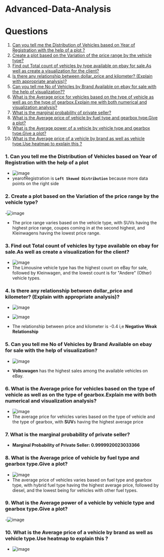 # Advanced-Data-Analysis

# Questions
1. [Can you tell me the Distribution of Vehicles based on Year of Registration with the help of a plot ?](#one)
2. [Create a plot based on the Variation of the price range by the vehicle type?](#two)
3. [Find out Total count of vehicles by type available on ebay for sale.As well as create a visualization for the client?](#three)
4. [Is there any relationship between dollar_price and kilometer? (Explain with appropriate analysis)?](#four)
5. [Can you tell me No of Vehicles by Brand Available on ebay for sale with the help of visualization??](#five)
6. [What is the Average price for vehicles based on the type of vehicle as well as on the type of gearbox.Explain me with both numerical and visualization analysis?](#six)
7. [What is the marginal probability of private seller?](#seven)
8. [What is the Average price of vehicle by fuel type and gearbox type.Give a plot?](#eight)
9. [What is the Average power of a vehicle by vehicle type and gearbox type.Give a plot?](#nine)
10. [What is the Average price of a vehicle by brand as well as vehicle type.Use heatmap to explain this ?](#ten)


### 1. Can you tell me the Distribution of Vehicles based on Year of Registration with the help of a plot <a id='one'></a>
- ![image](https://github.com/sathishvanga/Advanced-Data-Analysis/assets/92833519/3a8d39e8-e2c0-46d5-9f6f-2bd1ddc41065)
- yearofRegistration is **`Left Skewed Distribution`** because more data points on the right side 


### 2. <a id='two'>Create a plot based on the Variation of the price range by the vehicle type?</a>
-![image](https://github.com/sathishvanga/Advanced-Data-Analysis/assets/92833519/742862ed-0f8b-4c26-8a62-1b751ff7475d)
- The price range varies based on the vehicle type, with SUVs having the highest price range, coupes coming in at the second highest, and Kleinwagens having the lowest price range.



### 3. <a id='three'> Find out Total count of vehicles by type available on ebay for sale.As well as create a visualization for the client?</a>
- ![image](https://github.com/sathishvanga/Advanced-Data-Analysis/assets/92833519/86bd52f2-e477-43c4-8260-1e9c2a3c8b51)
- The Limousine vehicle type has the highest count on eBay for sale, followed by Kleinwagen, and the lowest count is for "Andere" (Other) vehicle types. 

### 4. <a id='four'> Is there any relationship between dollar_price and kilometer? (Explain with appropriate analysis)?</a>
- ![image](https://github.com/sathishvanga/Advanced-Data-Analysis/assets/92833519/098b9e12-4887-4856-84e8-bc3c79ef66a9)

- ![image](https://github.com/sathishvanga/Advanced-Data-Analysis/assets/92833519/fc9e1553-3b53-4e7d-8483-f0778c40fd69)

- The relationship between price and kilometer is -0.4 i,e **Negative Weak Relationship**


### 5. <a id='five'>Can you tell me No of Vehicles by Brand Available on ebay for sale with the help of visualization?</a>
- ![image](https://github.com/sathishvanga/Advanced-Data-Analysis/assets/92833519/8234a576-fc2f-4934-ac3a-9afc36d293d3)

- **Volkswagen** has the highest sales among the available vehicles on eBay.


### 6. <a id='six'> What is the Average price for vehicles based on the type of vehicle as well as on the type of gearbox.Explain me with both numerical and visualization analysis?</a>
- ![image](https://github.com/sathishvanga/Advanced-Data-Analysis/assets/92833519/f6bbf9ad-a27d-4b98-baca-797318054a5b)
- The average price for vehicles varies based on the type of vehicle and the type of gearbox, with **SUV**s having the highest average price
### 7. <a id='seven'> What is the marginal probability of private seller?</a>
- **Marginal Probability of Private Seller: 0.9999920023033366**


### 8.<a id='eight'> What is the Average price of vehicle by fuel type and gearbox type.Give a plot?</a>
- ![image](https://github.com/sathishvanga/Advanced-Data-Analysis/assets/92833519/3659bf7d-558c-4f0a-b562-9642668fe382)
- The average price of vehicles varies based on fuel type and gearbox type, with hybrid fuel type having the highest average price, followed by diesel, and the lowest being for vehicles with other fuel types.
### 9. <a id='nine'> What is the Average power of a vehicle by vehicle type and gearbox type.Give a plot?</a>
-![image](https://github.com/sathishvanga/Advanced-Data-Analysis/assets/92833519/f7341e62-bb0a-4aed-991b-8d3c713f7ed2)

### 10. <a id='ten'>What is the Average price of a vehicle by brand as well as vehicle type.Use heatmap to explain this ?</a>
- ![image](https://github.com/sathishvanga/Advanced-Data-Analysis/assets/92833519/b39c54fe-0490-4a40-8b23-9f16f6ecfc6d)


